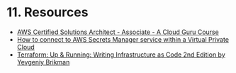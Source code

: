 # 11. Resources

* [AWS Certified Solutions Architect - Associate - A Cloud Guru Course](https://acloudguru.com/course/aws-certified-solutions-architect-associate-saa-c02)
* [How to connect to AWS Secrets Manager service within a Virtual Private Cloud](https://aws.amazon.com/blogs/security/how-to-connect-to-aws-secrets-manager-service-within-a-virtual-private-cloud/)
* [Terraform: Up & Running: Writing Infrastructure as Code 2nd Edition by Yevgeniy Brikman](https://www.amazon.com/Terraform-Running-Writing-Infrastructure-Code-ebook-dp-B07XKF258P/dp/B07XKF258P/ref=mt_other?_encoding=UTF8&me=&qid=)


